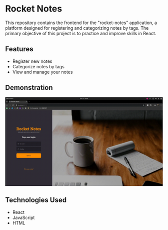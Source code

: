 # Rocket Notes

This repository contains the frontend for the "rocket-notes" application, a platform designed for registering and categorizing notes by tags. The primary objective of this project is to practice and improve skills in React.
## Features
- Register new notes
- Categorize notes by tags
- View and manage your notes
## Demonstration

![Demonstration](./demo.gif) 

## Technologies Used
- React
- JavaScript
- HTML